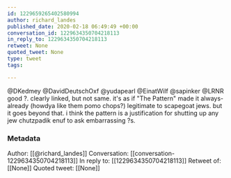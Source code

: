 ```yaml
---
id: 1229659265402580994
author: richard_landes
published_date: 2020-02-18 06:49:49 +00:00
conversation_id: 1229634350704218113
in_reply_to: 1229634350704218113
retweet: None
quoted_tweet: None
type: tweet
tags:

---
```


@DKedmey @DavidDeutschOxf @yudapearl @EinatWilf @sapinker @LRNR good ?. clearly linked, but not same. it's as if "The Pattern" made it always-already (howdya like them pomo chops?) legitimate to scapegoat jews. but it goes beyond that. i think the pattern is a justification for shutting up any jew chutzpadik enuf to ask embarrassing ?s.

### Metadata

Author: [[@richard_landes]]
Conversation: [[conversation-1229634350704218113]]
In reply to: [[1229634350704218113]]
Retweet of: [[None]]
Quoted tweet: [[None]]
